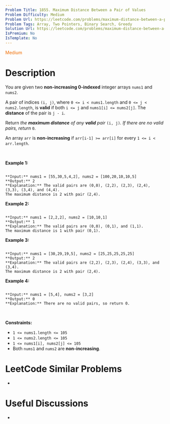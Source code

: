 ```yaml
---
Problem Title: 1855. Maximum Distance Between a Pair of Values
Problem Difficulty: Medium
Problem Url: https://leetcode.com/problems/maximum-distance-between-a-pair-of-values/
Problem Tags: Array, Two Pointers, Binary Search, Greedy
Solution Url: https://leetcode.com/problems/maximum-distance-between-a-pair-of-values/solution/
IsPremium: No
IsTemplate: No
---
```


<span style="color: rgb(239, 108, 0);">Medium</span>

# Description

You are given two **non-increasing 0-indexed** integer arrays `nums1`​​​​​​ and `nums2`​​​​​​.


A pair of indices `(i, j)`, where `0 <= i < nums1.length` and `0 <= j < nums2.length`, is **valid** if both `i <= j` and `nums1[i] <= nums2[j]`. The **distance** of the pair is `j - i`​​​​.


Return *the **maximum distance** of any **valid** pair* `(i, j)`*. If there are no valid pairs, return* `0`.


An array `arr` is **non-increasing** if `arr[i-1] >= arr[i]` for every `1 <= i < arr.length`.


 


**Example 1:**



```

**Input:** nums1 = [55,30,5,4,2], nums2 = [100,20,10,10,5]
**Output:** 2
**Explanation:** The valid pairs are (0,0), (2,2), (2,3), (2,4), (3,3), (3,4), and (4,4).
The maximum distance is 2 with pair (2,4).

```

**Example 2:**



```

**Input:** nums1 = [2,2,2], nums2 = [10,10,1]
**Output:** 1
**Explanation:** The valid pairs are (0,0), (0,1), and (1,1).
The maximum distance is 1 with pair (0,1).

```

**Example 3:**



```

**Input:** nums1 = [30,29,19,5], nums2 = [25,25,25,25,25]
**Output:** 2
**Explanation:** The valid pairs are (2,2), (2,3), (2,4), (3,3), and (3,4).
The maximum distance is 2 with pair (2,4).

```

**Example 4:**



```

**Input:** nums1 = [5,4], nums2 = [3,2]
**Output:** 0
**Explanation:** There are no valid pairs, so return 0.

```

 


**Constraints:**


* `1 <= nums1.length <= 105`
* `1 <= nums2.length <= 105`
* `1 <= nums1[i], nums2[j] <= 105`
* Both `nums1` and `nums2` are **non-increasing**.




# LeetCode Similar Problems

- []()

# Useful Discussions

- []()
